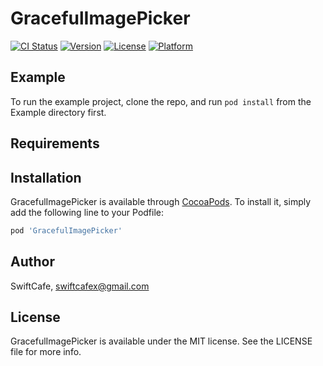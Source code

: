 # GracefulImagePicker

[![CI Status](http://img.shields.io/travis/SwiftCafe/GracefulImagePicker.svg?style=flat)](https://travis-ci.org/SwiftCafe/GracefulImagePicker)
[![Version](https://img.shields.io/cocoapods/v/GracefulImagePicker.svg?style=flat)](http://cocoapods.org/pods/GracefulImagePicker)
[![License](https://img.shields.io/cocoapods/l/GracefulImagePicker.svg?style=flat)](http://cocoapods.org/pods/GracefulImagePicker)
[![Platform](https://img.shields.io/cocoapods/p/GracefulImagePicker.svg?style=flat)](http://cocoapods.org/pods/GracefulImagePicker)

## Example

To run the example project, clone the repo, and run `pod install` from the Example directory first.

## Requirements

## Installation

GracefulImagePicker is available through [CocoaPods](http://cocoapods.org). To install
it, simply add the following line to your Podfile:

```ruby
pod 'GracefulImagePicker'
```

## Author

SwiftCafe, swiftcafex@gmail.com

## License

GracefulImagePicker is available under the MIT license. See the LICENSE file for more info.
